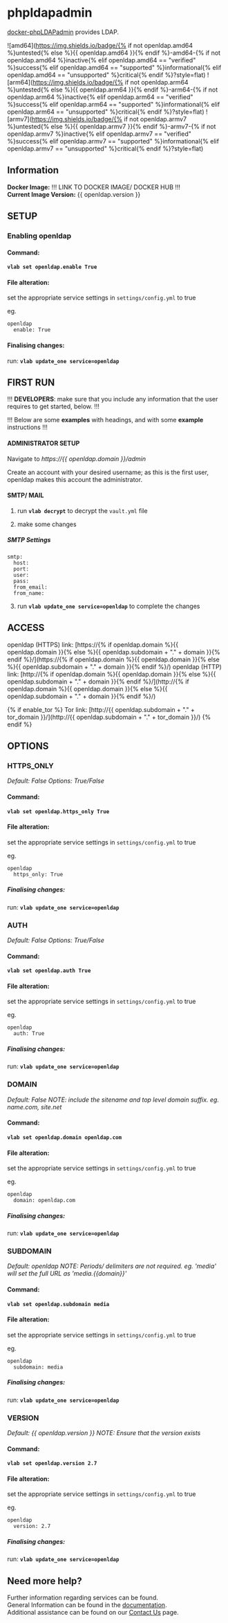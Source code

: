 # phpldapadmin

[docker-phpLDAPadmin](https://github.com/osixia/docker-phpLDAPadmin) provides LDAP.

![amd64](https://img.shields.io/badge/{% if not openldap.amd64 %}untested{% else %}{{ openldap.amd64 }}{% endif %}-amd64-{% if not openldap.amd64 %}inactive{% elif openldap.amd64 == "verified" %}success{% elif openldap.amd64 == "supported" %}informational{% elif openldap.amd64 == "unsupported" %}critical{% endif %}?style=flat)
![arm64](https://img.shields.io/badge/{% if not openldap.arm64 %}untested{% else %}{{ openldap.arm64 }}{% endif %}-arm64-{% if not openldap.arm64 %}inactive{% elif openldap.arm64 == "verified" %}success{% elif openldap.arm64 == "supported" %}informational{% elif openldap.arm64 == "unsupported" %}critical{% endif %}?style=flat)
![armv7](https://img.shields.io/badge/{% if not openldap.armv7 %}untested{% else %}{{ openldap.armv7 }}{% endif %}-armv7-{% if not openldap.armv7 %}inactive{% elif openldap.armv7 == "verified" %}success{% elif openldap.armv7 == "supported" %}informational{% elif openldap.armv7 == "unsupported" %}critical{% endif %}?style=flat)

## Information


**Docker Image:** !!! LINK TO DOCKER IMAGE/ DOCKER HUB !!!  
**Current Image Version:** {{ openldap.version }}

## SETUP

### Enabling openldap

#### Command:

**`vlab set openldap.enable True`**

#### File alteration:

set the appropriate service settings in `settings/config.yml` to true

eg.
```
openldap
  enable: True
```

#### Finalising changes:

run: **`vlab update_one service=openldap`**

## FIRST RUN

!!! **DEVELOPERS**: make sure that you include any information that the user requires to get started, below. !!!

!!! Below are some **examples** with headings, and with some **example** instructions !!!

#### ADMINISTRATOR SETUP

Navigate to *https://{{ openldap.domain }}/admin*

Create an account with your desired username; as this is the first user, openldap makes this account the administrator.

#### SMTP/ MAIL

1. run **`vlab decrypt`** to decrypt the `vault.yml` file

2. make some changes


##### SMTP Settings
```
smtp:
  host:
  port:
  user:
  pass:
  from_email:
  from_name:
```

3. run **`vlab update_one service=openldap`** to complete the changes


## ACCESS

openldap (HTTPS) link: [https://{% if openldap.domain %}{{ openldap.domain }}{% else %}{{ openldap.subdomain + "." + domain }}{% endif %}/](https://{% if openldap.domain %}{{ openldap.domain }}{% else %}{{ openldap.subdomain + "." + domain }}{% endif %}/)
openldap (HTTP) link: [http://{% if openldap.domain %}{{ openldap.domain }}{% else %}{{ openldap.subdomain + "." + domain }}{% endif %}/](http://{% if openldap.domain %}{{ openldap.domain }}{% else %}{{ openldap.subdomain + "." + domain }}{% endif %}/)

{% if enable_tor %}
Tor link: [http://{{ openldap.subdomain + "." + tor_domain }}/](http://{{ openldap.subdomain + "." + tor_domain }}/)
{% endif %}

## OPTIONS

### HTTPS_ONLY
*Default: False*
*Options: True/False*

#### Command:

**`vlab set openldap.https_only True`**

#### File alteration:

set the appropriate service settings in `settings/config.yml` to true

eg.
```
openldap
  https_only: True
```

##### Finalising changes:

run: **`vlab update_one service=openldap`**

### AUTH
*Default: False*
*Options: True/False*

#### Command:

**`vlab set openldap.auth True`**

#### File alteration:

set the appropriate service settings in `settings/config.yml` to true

eg.
```
openldap
  auth: True
```

##### Finalising changes:

run: **`vlab update_one service=openldap`**

### DOMAIN
*Default: False*
*NOTE: include the sitename and top level domain suffix. eg. name.com, site.net*

#### Command:

**`vlab set openldap.domain openldap.com`**

#### File alteration:

set the appropriate service settings in `settings/config.yml` to true

eg.
```
openldap
  domain: openldap.com
```

##### Finalising changes:

run: **`vlab update_one service=openldap`**

### SUBDOMAIN
*Default: openldap*
*NOTE: Periods/ delimiters are not required. eg. 'media' will set the full URL as 'media.{{domain}}'*

#### Command:

**`vlab set openldap.subdomain media`**

#### File alteration:

set the appropriate service settings in `settings/config.yml` to true

eg.
```
openldap
  subdomain: media
```

##### Finalising changes:

run: **`vlab update_one service=openldap`**

### VERSION
*Default: {{  openldap.version  }}*
*NOTE: Ensure that the version exists*

#### Command:

**`vlab set openldap.version 2.7`**

#### File alteration:

set the appropriate service settings in `settings/config.yml` to true

eg.
```
openldap
  version: 2.7
```

##### Finalising changes:

run: **`vlab update_one service=openldap`**

## Need more help?
Further information regarding services can be found. \
General Information can be found in the [documentation](https://docs.vivumlab.com). \
Additional assistance can be found on our [Contact Us](https://docs.vivumlab.com/Contact-us) page.
